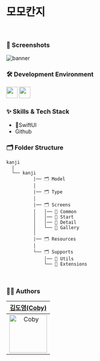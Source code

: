 
<br/>
<br/>

<div align="leading"> 
  
<h1>모모칸지</h1>

</div>

<br/>

### 📱 Screenshots
![banner](https://github.com/user-attachments/assets/1df2e952-6db8-4453-a674-54e8902dddf5)
<br/>

### 🛠 Development Environment

<img height="30" src="https://img.shields.io/badge/iOS-17.0+-silver"> <img height="30" src="https://img.shields.io/badge/Xcode-16.1-blue">

### :sparkles: Skills & Tech Stack
* SwiftUI
* Github

### 🗂 Folder Structure

```
kanji
  |
  └── kanji
          |── 🗂 Model
          │
          |── 🗂 Type
          │  
          |── 🗂 Screens
          │   │── 📁 Common
          │   │── 📁 Start
          │   │── 📁 Detail
          │   └── 📁 Gallery
          │  
          |── 🗂 Resources
          │
          └── 🗂 Supports
              │── 📁 Utils
              └── 📁 Extensions
```

<br/>

  
### 🧑‍💻 Authors

<div align="leading"> 

| [김도영(Coby)](https://github.com/coby5502) |
|:---:|
|<img width="100" alt="Coby" src="https://user-images.githubusercontent.com/55099365/225215430-0c1fc8ad-6e28-48c2-9473-4f943dd320f8.png">|

  
</div>
